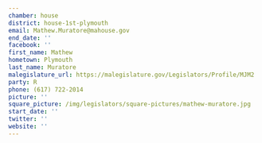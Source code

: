 ```yaml
---
chamber: house
district: house-1st-plymouth
email: Mathew.Muratore@mahouse.gov
end_date: ''
facebook: ''
first_name: Mathew
hometown: Plymouth
last_name: Muratore
malegislature_url: https://malegislature.gov/Legislators/Profile/MJM2
party: R
phone: (617) 722-2014
picture: ''
square_picture: /img/legislators/square-pictures/mathew-muratore.jpg
start_date: ''
twitter: ''
website: ''
---
```

